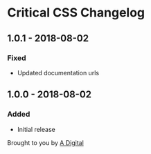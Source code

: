 # Critical CSS Changelog

## 1.0.1 - 2018-08-02
### Fixed
- Updated documentation urls

## 1.0.0 - 2018-08-02
### Added
- Initial release

Brought to you by [A Digital](https://adigital.agency)
